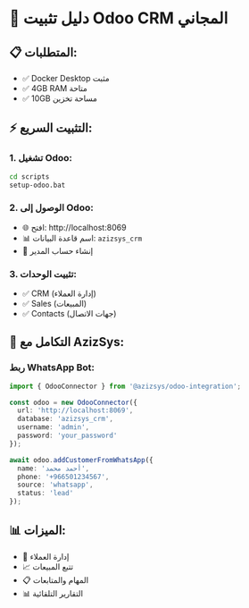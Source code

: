 # 🚀 دليل تثبيت Odoo CRM المجاني

## 📋 المتطلبات:
- ✅ Docker Desktop مثبت
- ✅ 4GB RAM متاحة
- ✅ 10GB مساحة تخزين

## ⚡ التثبيت السريع:

### 1. تشغيل Odoo:
```bash
cd scripts
setup-odoo.bat
```

### 2. الوصول إلى Odoo:
- 🌐 افتح: http://localhost:8069
- 📊 اسم قاعدة البيانات: `azizsys_crm`
- 👤 إنشاء حساب المدير

### 3. تثبيت الوحدات:
- ✅ CRM (إدارة العملاء)
- ✅ Sales (المبيعات)
- ✅ Contacts (جهات الاتصال)

## 🔧 التكامل مع AzizSys:

### ربط WhatsApp Bot:
```typescript
import { OdooConnector } from '@azizsys/odoo-integration';

const odoo = new OdooConnector({
  url: 'http://localhost:8069',
  database: 'azizsys_crm',
  username: 'admin',
  password: 'your_password'
});

await odoo.addCustomerFromWhatsApp({
  name: 'أحمد محمد',
  phone: '+966501234567',
  source: 'whatsapp',
  status: 'lead'
});
```

## 📊 الميزات:
- 👥 إدارة العملاء
- 📈 تتبع المبيعات
- 📋 المهام والمتابعات
- 📊 التقارير التلقائية